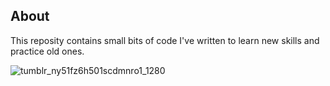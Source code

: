 ## About
This reposity contains small bits of code I've written to learn new skills and practice old ones.

![tumblr_ny51fz6h501scdmnro1_1280](https://user-images.githubusercontent.com/30982485/172750675-b399497f-5fb4-4ec7-ad22-e602c8bf6bd3.jpg)

